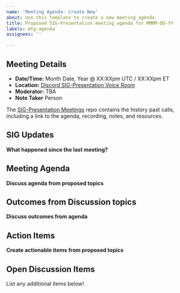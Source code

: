 ```yaml
---
name: 'Meeting Agenda: Create New'
about: Use this template to create a new meeting agenda.
title: Proposed SIG-Presentation meeting agenda for MMMM-DD-YY
labels: mtg-agenda
assignees: ''

---
```


## Meeting Details

- **Date/Time:** Month Date, Year @ XX:XXpm UTC / XX:XXpm ET
- **Location:** [Discord SIG-Presentation Voice Room](https://discord.gg/q7Ps8mMDnr)
- **Moderator:** TBA
- **Note Taker** Person

The [SIG-Presentation Meetings](https://github.com/o3de/sig-presentation/tree/main/meetings) repo contains the history past calls, including a link to the agenda, recording, notes, and resources.

## SIG Updates

**What happened since the last meeting?**

## Meeting Agenda

**Discuss agenda from proposed topics**

## Outcomes from Discussion topics

**Discuss outcomes from agenda**

## Action Items

**Create actionable items from proposed topics**

## Open Discussion Items

List any additional items below!
